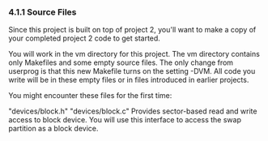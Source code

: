 ### 4.1.1 Source Files

Since this project is built on top of project 2, you'll want to make a copy of your completed project 2 code to get started.

You will work in the vm directory for this project. The vm directory contains only Makefiles and some empty source files. The only change from userprog is that this new Makefile turns on the setting -DVM. All code you write will be in these empty files or in files introduced in earlier projects.

You might encounter these files for the first time:

"devices/block.h"
"devices/block.c"
Provides sector-based read and write access to block device. You will use this interface to access the swap partition as a block device.
